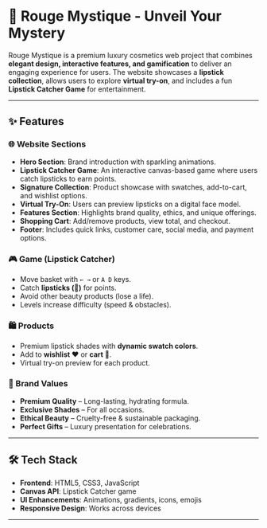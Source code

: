# 💄 Rouge Mystique - Unveil Your Mystery  

Rouge Mystique is a premium luxury cosmetics web project that combines **elegant design, interactive features, and gamification** to deliver an engaging experience for users. The website showcases a **lipstick collection**, allows users to explore **virtual try-on**, and includes a fun **Lipstick Catcher Game** for entertainment.  

---

## ✨ Features  

### 🌐 Website Sections  
- **Hero Section**: Brand introduction with sparkling animations.  
- **Lipstick Catcher Game**: An interactive canvas-based game where users catch lipsticks to earn points.  
- **Signature Collection**: Product showcase with swatches, add-to-cart, and wishlist options.  
- **Virtual Try-On**: Users can preview lipsticks on a digital face model.  
- **Features Section**: Highlights brand quality, ethics, and unique offerings.  
- **Shopping Cart**: Add/remove products, view total, and checkout.  
- **Footer**: Includes quick links, customer care, social media, and payment options.  

### 🎮 Game (Lipstick Catcher)  
- Move basket with `← →` or `A D` keys.  
- Catch **lipsticks (💄)** for points.  
- Avoid other beauty products (lose a life).  
- Levels increase difficulty (speed & obstacles).  

### 🛍️ Products  
- Premium lipstick shades with **dynamic swatch colors**.  
- Add to **wishlist ❤️** or **cart 🛒**.  
- Virtual try-on preview for each product.  

### 💎 Brand Values  
- **Premium Quality** – Long-lasting, hydrating formula.  
- **Exclusive Shades** – For all occasions.  
- **Ethical Beauty** – Cruelty-free & sustainable packaging.  
- **Perfect Gifts** – Luxury presentation for celebrations.  

---

## 🛠️ Tech Stack  

- **Frontend**: HTML5, CSS3, JavaScript  
- **Canvas API**: Lipstick Catcher game  
- **UI Enhancements**: Animations, gradients, icons, emojis  
- **Responsive Design**: Works across devices  

---



